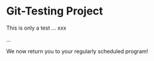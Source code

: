 # Git-Testing Project

This is only a test ...    xxx
   
...

We now return you to your regularly scheduled program!